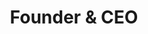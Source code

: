 ---
layout: default
image: cj2.jpg
name: CJ Alvarado
title: Founder & CEO

social: 
  - account: twitter
    username: cjalvarado
  - account: facebook
    username: cjalvarado
  - account: instagram
    username: cjalvarado
  - account: spotify
    username: 1258104351
    
---
